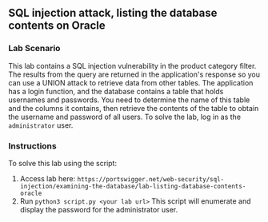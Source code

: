 ## SQL injection attack, listing the database contents on Oracle
### Lab Scenario
This lab contains a SQL injection vulnerability in the product category filter. The results from the query are returned in the application's response so you can use a UNION attack to retrieve data from other tables.
The application has a login function, and the database contains a table that holds usernames and passwords. You need to determine the name of this table and the columns it contains, then retrieve the contents of the table to obtain the username and password of all users.
To solve the lab, log in as the `administrator` user.



### Instructions
To solve this lab using the script:
1. Access lab here: `https://portswigger.net/web-security/sql-injection/examining-the-database/lab-listing-database-contents-oracle`
2. Run `python3 script.py <your lab url>`
   This script will enumerate and display the password for the administrator user.